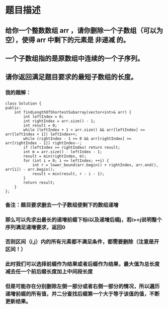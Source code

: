 # 题目描述
## 给你一个整数数组 arr ，请你删除一个子数组（可以为空），使得 arr 中剩下的元素是 非递减 的。
## 一个子数组指的是原数组中连续的一个子序列。
## 请你返回满足题目要求的最短子数组的长度。
### 我的题解：
```
class Solution {
public:
    int findLengthOfShortestSubarray(vector<int>& arr) {
        int leftIndex = 0;
        int rightIndex = arr.size() - 1;
        int result = 0;
        while (leftIndex + 1 < arr.size() && arr[leftIndex] <= arr[leftIndex + 1]) leftIndex++;
        while (rightIndex - 1 >= 0 && arr[rightIndex] >= arr[rightIndex - 1]) rightIndex--;
        if (leftIndex >= rightIndex) return result;
        int m = arr.size() - leftIndex - 1;
        result = min(rightIndex, m);
        for (int i = 0; i <= leftIndex; ++i) {
            int r = lower_bound(arr.begin() + rightIndex, arr.end(), arr[i]) - arr.begin();
            result = min(result, r - i - 1);
        }
        return result;
    }
};
```
### **备注**：题目要求删去一个子数组使剩下的数组递增
### 那么可以先求出最长的递增前缀下标i以及递增后缀j，若i>=j说明整个序列满足递增要求，返回0
### 否则区间（i,j）内的所有元素都不满足条件，都需要删除（注意是开区间！）
### 此时我们可以选择前缀作为结果或者后缀作为结果，最大值为总长度减去任一个前后缀长度加上中间段长度
### 但是可能存在分别删除左侧一部分或者右侧一部分的情况，所以遍历递增前缀的所有值，并二分查找后缀第一个大于等于该值的值，不断更新结果。